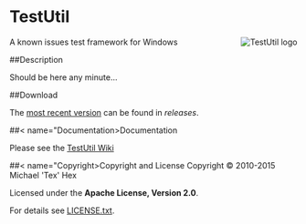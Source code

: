 TestUtil
========

<img src="https://github.com/texhex/testutil/raw/master/images/testutil_big.png" alt="TestUtil logo" title="TestUtil" align="right" />
 
A known issues test framework for Windows

##<a name="Desciption">Description</a>

Should be here any minute...

##<a name="Download">Download</a>

The [most recent version][3] can be found in _releases_. 

##< name="Documentation>Documentation</a>

Please see the [TestUtil Wiki][2]

##< name="Copyright>Copyright and License</a>
Copyright © 2010-2015 Michael 'Tex' Hex 

Licensed under the **Apache License, Version 2.0**.

For details see [LICENSE.txt][1].



[_logo]:images/testutil_small.png
[1]:license/LICENSE.txt
[2]:https://github.com/texhex/testutil/wiki
[3]:https://github.com/texhex/testutil/releases

